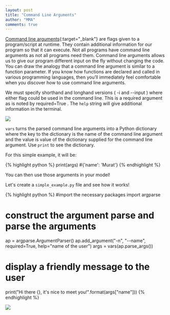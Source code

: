 ```yaml
---
layout: post
title: "Command Line Arguments"
author: "MMA"
comments: true
---
```


[Command line arguments](https://docs.python.org/3/library/argparse.html){:target="_blank"} are flags given to a program/script at runtime. They contain additional information for our program so that it can execute. Not all programs have command line arguments as not all programs need them. Command line arguments allows us to give our program different input on the fly without changing the code. You can draw the analogy that a command line argument is similar to a function parameter. If you know how functions are declared and called in various programming languages, then you’ll immediately feel comfortable when you discover how to use command line arguments.

We must specify shorthand and longhand versions ( -i  and --input ) where either flag could be used in the command line. This is a required argument as is noted by required=True . The `help` string will give additional information in the terminal.

![](https://github.com/mmuratarat/mmuratarat.github.io/blob/master/_posts/images/cla_help.png?raw=true)

`vars` turns the parsed command line arguments into a Python dictionary where the key to the dictionary is the name of the command line argument and the value is value of the dictionary supplied for the command line argument.  Use `print` to see the dictionary.

For this simple example, it will be:

{% highlight python %}
print(args)
#{'name': 'Murat'}
{% endhighlight %}

You can then use those arguments in your model!

Let's create a `simple_example.py` file and see how it works!

{% highlight python %}
#import the necessary packages
import argparse

# construct the argument parse and parse the arguments
ap = argparse.ArgumentParser()
ap.add_argument("-n", "--name", required=True, help="name of the user")
args = vars(ap.parse_args())


# display a friendly message to the user
print("Hi there {}, it's nice to meet you!".format(args["name"]))
{% endhighlight %}

![](https://github.com/mmuratarat/mmuratarat.github.io/blob/master/_posts/images/cla_simple_example.png?raw=true)
